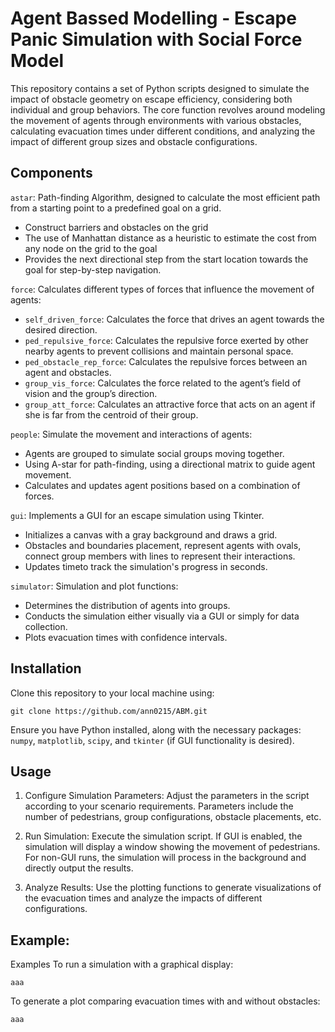 # Agent Bassed Modelling - Escape Panic Simulation with Social Force Model

This repository contains a set of Python scripts designed to simulate the impact of obstacle geometry on escape efficiency, considering both individual and group behaviors. The core function revolves around modeling the movement of agents through environments with various obstacles, calculating evacuation times under different conditions, and analyzing the impact of different group sizes and obstacle configurations.

## Components

`astar`: Path-finding Algorithm, designed to calculate the most efficient path from a starting point to a predefined goal on a grid.
- Construct barriers and obstacles on the grid
- The use of Manhattan distance as a heuristic to estimate the cost from any node on the grid to the goal
- Provides the next directional step from the start location towards the goal for step-by-step navigation.

`force`: Calculates different types of forces that influence the movement of agents:
- `self_driven_force`: Calculates the force that drives an agent towards the desired direction.
- `ped_repulsive_force`: Calculates the repulsive force exerted by other nearby agents to prevent collisions and maintain personal space.
- `ped_obstacle_rep_force`: Calculates the repulsive forces between an agent and obstacles.
- `group_vis_force`: Calculates the force related to the agent’s field of vision and the group’s direction.
- `group_att_force`: Calculates an attractive force that acts on an agent if she is far from the centroid of their group.

`people`: Simulate the movement and interactions of agents:
- Agents are grouped to simulate social groups moving together.
- Using A-star for path-finding, using a directional matrix to guide agent movement. 
- Calculates and updates agent positions based on a combination of forces.

`gui`: Implements a GUI for an escape simulation using Tkinter.
- Initializes a canvas with a gray background and draws a grid.
- Obstacles and boundaries placement, represent agents with ovals, connect group members with lines to represent their interactions.
- Updates timeto track the simulation's progress in seconds.

`simulator`: Simulation and plot functions: 
- Determines the distribution of agents into groups.
- Conducts the simulation either visually via a GUI or simply for data collection.
- Plots evacuation times with confidence intervals.



## Installation
Clone this repository to your local machine using:
```
git clone https://github.com/ann0215/ABM.git
```
Ensure you have Python installed, along with the necessary packages: `numpy`, `matplotlib`, `scipy`, and `tkinter` (if GUI functionality is desired).

## Usage
1. Configure Simulation Parameters:
Adjust the parameters in the script according to your scenario requirements. Parameters include the number of pedestrians, group configurations, obstacle placements, etc.

2. Run Simulation:
Execute the simulation script. If GUI is enabled, the simulation will display a window showing the movement of pedestrians. For non-GUI runs, the simulation will process in the background and directly output the results.

3. Analyze Results:
Use the plotting functions to generate visualizations of the evacuation times and analyze the impacts of different configurations.


## Example:
Examples
To run a simulation with a graphical display:
```
aaa
```

To generate a plot comparing evacuation times with and without obstacles:
```
aaa
```
